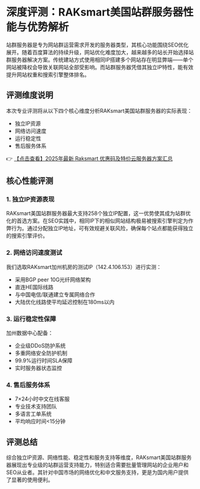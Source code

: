 # 深度评测：RAKsmart美国站群服务器性能与优势解析

站群服务器是专为网站群运营需求开发的服务器类型，其核心功能围绕SEO优化展开。随着百度算法的持续升级，网站优化难度加大，越来越多的站长开始选择站群服务器解决方案。传统建站方式使用相同IP搭建多个网站存在明显弊端——单个网站被降权会导致关联网站全部受影响。而站群服务器凭借其独立IP特性，能有效提升网站权重和搜索引擎整体排名。

## 评测维度说明
本次专业评测将从以下四个核心维度分析RAKsmart美国站群服务器的实际表现：
- 独立IP资源
- 网络访问速度
- 运行稳定性
- 售后服务体系

👉 [【点击查看】2025年最新 Raksmart 优惠码及特价云服务器方案汇总](https://bit.ly/raksmart)

## 核心性能评测

### 1. 独立IP资源表现
RAKsmart美国站群服务器最大支持258个独立IP配置，这一优势使其成为站群优化的首选方案。在SEO实践中，相同IP下的相似网站结构极易被搜索引擎判定为作弊行为。通过分配独立IP地址，可有效规避关联风险，确保每个站点都能获得独立的搜索引擎评价。

### 2. 网络访问速度测试
我们选取RAKsmart加州机房的测试IP（142.4.106.153）进行实测：
- 采用BGP peer 10G光纤网络架构
- 直连HE国际线路
- 与中国电信/联通建立专属网络合作
- 大陆优化线路使平均延迟控制在180ms以内

### 3. 运行稳定性保障
加州数据中心配备：
- 企业级DDoS防护系统
- 多重网络安全防护机制
- 99.9%运行时间SLA保障
- 实时服务器状态监控

### 4. 售后服务体系
- 7×24小时中文在线客服
- 专业技术支持团队
- 多语言工单系统
- 平均响应时间<15分钟

## 评测总结
综合独立IP资源、网络性能、稳定性和服务支持等维度，RAKsmart美国站群服务器展现出专业级的站群运营支持能力，特别适合需要批量管理网站的企业用户和SEO从业者。其针对中国市场的网络优化和中文服务支持，更是为国内用户提供了显著的使用便利。